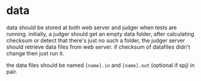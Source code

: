 # data
data should be stored at both web server and judger when tests are running.
initially, a judger should get an empty data folder,
after calculating checksum or detect that there's just no such a folder,
the judger server should retrieve data files from web server.
if checksum of datafiles didn't change then just run it.


the data files should be named `[name].in` and `[name].out`
(optional if spj) in pair.

